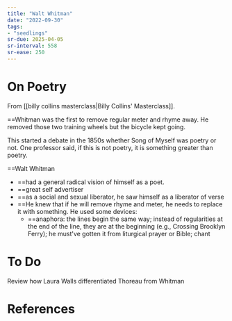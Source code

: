 ```yaml
---
title: "Walt Whitman"
date: "2022-09-30"
tags:
- "seedlings"
sr-due: 2025-04-05
sr-interval: 558
sr-ease: 250
---
```

# On Poetry

From [[billy collins masterclass|Billy Collins' Masterclass]].

==Whitman was the first to remove regular meter and rhyme away. He removed those two training wheels but the bicycle kept going.

This started a debate in the 1850s whether Song of Myself was poetry or not. One professor said, if this is not poetry, it is something greater than poetry.

==Walt Whitman
- ==had a general radical vision of himself as a poet.
- ==great self advertiser
- ==as a social and sexual liberator, he saw himself as a liberator of verse
- ==He knew that if he will remove rhyme and meter, he needs to replace it with something. He used some devices:
	- ==anaphora: the lines begin the same way; instead of regularities at the end of the line, they are at the beginning (e.g., Crossing Brooklyn Ferry); he must've gotten it from liturgical prayer or Bible; chant

# To Do

Review how Laura Walls differentiated Thoreau from Whitman

# References